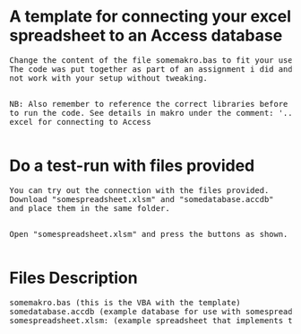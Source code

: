 <h1>A template for connecting your excel spreadsheet to an Access database</h1>
<pre>
Change the content of the file somemakro.bas to fit your usecase.
The code was put together as part of an assignment i did and will
not work with your setup without tweaking.

NB: Also remember to reference the correct libraries
before you try to run the code.
See details in makro under the comment:
'..prepare excel for connecting to Access
</pre>

<h1>Do a test-run with files provided</h1>
<pre>
You can try out the connection with the files provided.
Download "somespreadsheet.xlsm" and "somedatabase.accdb"
and place them in the same folder.

Open "somespreadsheet.xlsm" and press
the buttons as shown.
</pre>

<h1>Files Description</h1>
<pre>
somemakro.bas (this is the VBA with the template)
somedatabase.accdb (example database for use with somespreadsheet.xlsm)
somespreadsheet.xlsm: (example spreadsheet that implements the makro)
</pre>
